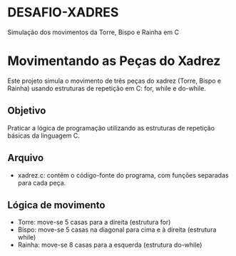 # DESAFIO-XADRES
Simulação dos movimentos da Torre, Bispo e Rainha em C

# Movimentando as Peças do Xadrez

Este projeto simula o movimento de três peças do xadrez (Torre, Bispo e Rainha) usando estruturas de repetição em C: for, while e do-while.

## Objetivo

Praticar a lógica de programação utilizando as estruturas de repetição básicas da linguagem C.

## Arquivo

- xadrez.c: contém o código-fonte do programa, com funções separadas para cada peça.

## Lógica de movimento

- Torre: move-se 5 casas para a direita (estrutura for)
- Bispo: move-se 5 casas na diagonal para cima e à direita (estrutura while)
- Rainha: move-se 8 casas para a esquerda (estrutura do-while)

